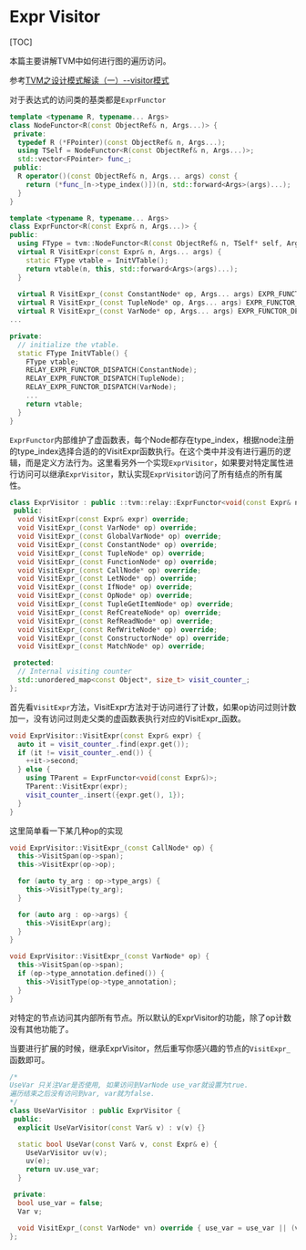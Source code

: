 # Expr Visitor

[TOC]

本篇主要讲解TVM中如何进行图的遍历访问。

参考[TVM之设计模式解读（一）--visitor模式](https://zhuanlan.zhihu.com/p/341334406)



对于表达式的访问类的基类都是`ExprFunctor`

```c++
template <typename R, typename... Args>
class NodeFunctor<R(const ObjectRef& n, Args...)> {
 private:
  typedef R (*FPointer)(const ObjectRef& n, Args...);
  using TSelf = NodeFunctor<R(const ObjectRef& n, Args...)>;
  std::vector<FPointer> func_;
 public:
  R operator()(const ObjectRef& n, Args... args) const {
    return (*func_[n->type_index()])(n, std::forward<Args>(args)...);
  }
}

template <typename R, typename... Args>
class ExprFunctor<R(const Expr& n, Args...)> {
public:
  using FType = tvm::NodeFunctor<R(const ObjectRef& n, TSelf* self, Args...)>;
  virtual R VisitExpr(const Expr& n, Args... args) {
    static FType vtable = InitVTable();
    return vtable(n, this, std::forward<Args>(args)...);
  }
    
  virtual R VisitExpr_(const ConstantNode* op, Args... args) EXPR_FUNCTOR_DEFAULT;
  virtual R VisitExpr_(const TupleNode* op, Args... args) EXPR_FUNCTOR_DEFAULT;
  virtual R VisitExpr_(const VarNode* op, Args... args) EXPR_FUNCTOR_DEFAULT;
...

private:
  // initialize the vtable.
  static FType InitVTable() {
    FType vtable;
    RELAY_EXPR_FUNCTOR_DISPATCH(ConstantNode);
    RELAY_EXPR_FUNCTOR_DISPATCH(TupleNode);
    RELAY_EXPR_FUNCTOR_DISPATCH(VarNode);
	...
    return vtable;
  }
}
```

`ExprFunctor`内部维护了虚函数表，每个Node都存在type_index，根据node注册的type_index选择合适的的VisitExpr函数执行。在这个类中并没有进行遍历的逻辑，而是定义方法行为。这里看另外一个实现`ExprVisitor`，如果要对特定属性进行访问可以继承`ExprVisitor`，默认实现`ExprVisitor`访问了所有结点的所有属性。

```c++
class ExprVisitor : public ::tvm::relay::ExprFunctor<void(const Expr& n)> {
 public:
  void VisitExpr(const Expr& expr) override;
  void VisitExpr_(const VarNode* op) override;
  void VisitExpr_(const GlobalVarNode* op) override;
  void VisitExpr_(const ConstantNode* op) override;
  void VisitExpr_(const TupleNode* op) override;
  void VisitExpr_(const FunctionNode* op) override;
  void VisitExpr_(const CallNode* op) override;
  void VisitExpr_(const LetNode* op) override;
  void VisitExpr_(const IfNode* op) override;
  void VisitExpr_(const OpNode* op) override;
  void VisitExpr_(const TupleGetItemNode* op) override;
  void VisitExpr_(const RefCreateNode* op) override;
  void VisitExpr_(const RefReadNode* op) override;
  void VisitExpr_(const RefWriteNode* op) override;
  void VisitExpr_(const ConstructorNode* op) override;
  void VisitExpr_(const MatchNode* op) override;

 protected:
  // Internal visiting counter
  std::unordered_map<const Object*, size_t> visit_counter_;
};
```

首先看`VisitExpr`方法，VisitExpr方法对于访问进行了计数，如果op访问过则计数加一，没有访问过则走父类的虚函数表执行对应的VisitExpr_函数。

```c++
void ExprVisitor::VisitExpr(const Expr& expr) {
  auto it = visit_counter_.find(expr.get());
  if (it != visit_counter_.end()) {
    ++it->second;
  } else {
    using TParent = ExprFunctor<void(const Expr&)>;
    TParent::VisitExpr(expr);
    visit_counter_.insert({expr.get(), 1});
  }
}
```

这里简单看一下某几种op的实现

```c++
void ExprVisitor::VisitExpr_(const CallNode* op) {
  this->VisitSpan(op->span);
  this->VisitExpr(op->op);

  for (auto ty_arg : op->type_args) {
    this->VisitType(ty_arg);
  }

  for (auto arg : op->args) {
    this->VisitExpr(arg);
  }
}

void ExprVisitor::VisitExpr_(const VarNode* op) {
  this->VisitSpan(op->span);
  if (op->type_annotation.defined()) {
    this->VisitType(op->type_annotation);
  }
}
```

对特定的节点访问其内部所有节点。所以默认的ExprVisitor的功能，除了op计数没有其他功能了。

当要进行扩展的时候，继承ExprVisitor，然后重写你感兴趣的节点的`VisitExpr_`函数即可。

```c++
/*
UseVar 只关注Var是否使用, 如果访问到VarNode use_var就设置为true.
遍历结束之后没有访问到var, var就为false.
*/
class UseVarVisitor : public ExprVisitor {
 public:
  explicit UseVarVisitor(const Var& v) : v(v) {}

  static bool UseVar(const Var& v, const Expr& e) {
    UseVarVisitor uv(v);
    uv(e);
    return uv.use_var;
  }

 private:
  bool use_var = false;
  Var v;

  void VisitExpr_(const VarNode* vn) override { use_var = use_var || (v == GetRef<Var>(vn)); }
};
```



